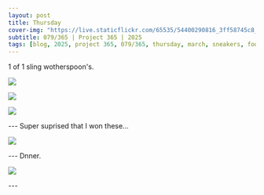 ```yaml
---
layout: post
title: Thursday
cover-img: "https://live.staticflickr.com/65535/54400290816_3ff58745c8_h.jpg"
subtitle: 079/365 | Project 365 | 2025
tags: [blog, 2025, project 365, 079/365, thursday, march, sneakers, food]
---
```

<style>
  .intro-header.big-img {
    background-position:center; 
  }
</style>
1 of 1 sling wotherspoon's.
<p class="post-img-wrap">
  <img src="https://live.staticflickr.com/65535/54400521118_9c1c416cd6_h.jpg">
</p>
<p class="post-img-wrap">
  <img src="https://live.staticflickr.com/65535/54400290671_cb279b40eb_h.jpg">
</p>
<p class="post-img-wrap">
  <img src="https://live.staticflickr.com/65535/54400290816_3ff58745c8_h.jpg">
</p>
---
Super suprised that I won these...
<p class="post-img-wrap">
  <img src="https://live.staticflickr.com/65535/54399401267_70b753d5b2_h.jpg">
</p>
---
Dnner.
<p class="post-img-wrap">
  <img src="https://live.staticflickr.com/65535/54400461184_be6243bd6c_h.jpg">
</p>
---
